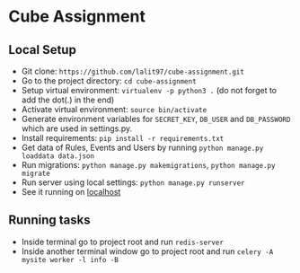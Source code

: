 # Cube Assignment

## Local Setup

- Git clone: `https://github.com/lalit97/cube-assignment.git`
- Go to the project directory: `cd cube-assignment`
- Setup virtual environment: `virtualenv -p python3 .` (do not forget to add the dot(.) in the end)
- Activate virtual environment: `source bin/activate`
- Generate environment variables for `SECRET_KEY`, `DB_USER` and `DB_PASSWORD` which are used in settings.py.
- Install requirements: `pip install -r requirements.txt`
- Get data of Rules, Events and Users by running `python manage.py loaddata data.json`
- Run migrations: `python manage.py makemigrations`, `python manage.py migrate`
- Run server using local settings: `python manage.py runserver`
- See it running on [localhost](http://127.0.0.1:8000/)

## Running tasks

- Inside terminal go to project root and run `redis-server`
- Inside another terminal window go to project root and run `celery -A mysite worker -l info -B`
